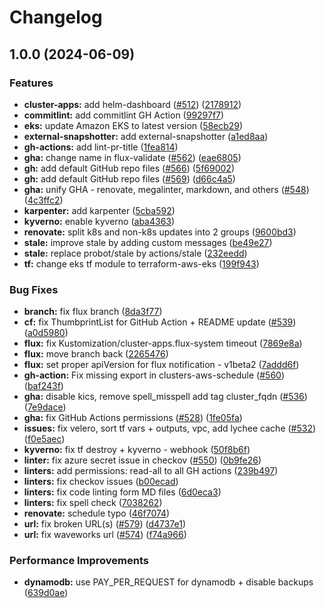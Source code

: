 # Changelog

## 1.0.0 (2024-06-09)


### Features

* **cluster-apps:** add helm-dashboard ([#512](https://github.com/ruzickap/k8s-tf-eks-gitops/issues/512)) ([2178912](https://github.com/ruzickap/k8s-tf-eks-gitops/commit/2178912ed000152addde30d9f09c07fc4b18406b))
* **commitlint:** add commitlint GH Action ([99297f7](https://github.com/ruzickap/k8s-tf-eks-gitops/commit/99297f74e4f73d196c56950d561b387a4a6362dd))
* **eks:** update Amazon EKS to latest version ([58ecb29](https://github.com/ruzickap/k8s-tf-eks-gitops/commit/58ecb29bdec140784f5187e31f896a1508483411))
* **external-snapshotter:** add external-snapshotter ([a1ed8aa](https://github.com/ruzickap/k8s-tf-eks-gitops/commit/a1ed8aa46b77accde402ce4bca9a4ad7bea6486d))
* **gh-actions:** add lint-pr-title ([1fea814](https://github.com/ruzickap/k8s-tf-eks-gitops/commit/1fea8146183f74e8981fdbf569e5d72b762117b0))
* **gha:** change name in flux-validate ([#562](https://github.com/ruzickap/k8s-tf-eks-gitops/issues/562)) ([eae6805](https://github.com/ruzickap/k8s-tf-eks-gitops/commit/eae6805ed16893d94bf4a11aafc03743b9f187be))
* **gh:** add default GitHub repo files ([#566](https://github.com/ruzickap/k8s-tf-eks-gitops/issues/566)) ([5f69002](https://github.com/ruzickap/k8s-tf-eks-gitops/commit/5f6900299ed6fc39007cafc5e581e734c94eebaf))
* **gh:** add default GitHub repo files ([#569](https://github.com/ruzickap/k8s-tf-eks-gitops/issues/569)) ([d66c4a5](https://github.com/ruzickap/k8s-tf-eks-gitops/commit/d66c4a50c4aac5a8481058d42f0f82744715daf4))
* **gha:** unify GHA - renovate, megalinter, markdown, and others ([#548](https://github.com/ruzickap/k8s-tf-eks-gitops/issues/548)) ([4c3ffc2](https://github.com/ruzickap/k8s-tf-eks-gitops/commit/4c3ffc2147981068f19a6681d8b7c52913195235))
* **karpenter:** add karpenter ([5cba592](https://github.com/ruzickap/k8s-tf-eks-gitops/commit/5cba5927d5a4ef28f6d516507fb85a17364512ac))
* **kyverno:** enable kyverno ([aba4363](https://github.com/ruzickap/k8s-tf-eks-gitops/commit/aba4363d199fcda7b3ff9693044ba30d9cf151eb))
* **renovate:** split k8s and non-k8s updates into 2 groups ([9600bd3](https://github.com/ruzickap/k8s-tf-eks-gitops/commit/9600bd3653ea4ab98a19d030e498e2436b4f3476))
* **stale:** improve stale by adding custom messages ([be49e27](https://github.com/ruzickap/k8s-tf-eks-gitops/commit/be49e27cbe68b9e65f5ea18c87c7ac2966934daa))
* **stale:** replace probot/stale by actions/stale ([232eedd](https://github.com/ruzickap/k8s-tf-eks-gitops/commit/232eeddf8cc59e1086af77a95f50449861caa579))
* **tf:** change eks tf module to terraform-aws-eks ([199f943](https://github.com/ruzickap/k8s-tf-eks-gitops/commit/199f9431c86da007bb50ee23b227177f287d011c))


### Bug Fixes

* **branch:** fix flux branch ([8da3f77](https://github.com/ruzickap/k8s-tf-eks-gitops/commit/8da3f77ca099ff3434d3b35b056e72bd18226f64))
* **cf:** fix ThumbprintList for GitHub Action + README update ([#539](https://github.com/ruzickap/k8s-tf-eks-gitops/issues/539)) ([a0d5980](https://github.com/ruzickap/k8s-tf-eks-gitops/commit/a0d598052437083f88504fa4724ce663c08d6a39))
* **flux:** fix Kustomization/cluster-apps.flux-system timeout ([7869e8a](https://github.com/ruzickap/k8s-tf-eks-gitops/commit/7869e8a5c96a90a340bcb11b92955b6dd544d696))
* **flux:** move branch back ([2265476](https://github.com/ruzickap/k8s-tf-eks-gitops/commit/22654767e002789260eb8b8add16b05243cb8981))
* **flux:** set proper apiVersion for flux notification - v1beta2 ([7addd6f](https://github.com/ruzickap/k8s-tf-eks-gitops/commit/7addd6f95b52d12095b390f55555cc4edf528ef1))
* **gh-action:** Fix missing export in clusters-aws-schedule ([#560](https://github.com/ruzickap/k8s-tf-eks-gitops/issues/560)) ([baf243f](https://github.com/ruzickap/k8s-tf-eks-gitops/commit/baf243f65c3bcd983aab6ffa4227dccbb2080a67))
* **gha:** disable kics, remove spell_misspell add tag cluster_fqdn ([#536](https://github.com/ruzickap/k8s-tf-eks-gitops/issues/536)) ([7e9dace](https://github.com/ruzickap/k8s-tf-eks-gitops/commit/7e9daceae2255aab8607b080dd63a956e6c52e3e))
* **gha:** fix GitHub Actions permissions ([#528](https://github.com/ruzickap/k8s-tf-eks-gitops/issues/528)) ([1fe05fa](https://github.com/ruzickap/k8s-tf-eks-gitops/commit/1fe05fa2b0063ec1520443dcd12852d52c2ad7ce))
* **issues:** fix velero, sort tf vars + outputs, vpc, add lychee cache ([#532](https://github.com/ruzickap/k8s-tf-eks-gitops/issues/532)) ([f0e5aec](https://github.com/ruzickap/k8s-tf-eks-gitops/commit/f0e5aecb593c200d571365c7bb52cd5d058f78a4))
* **kyverno:** fix tf destroy + kyverno - webhook ([50f8b6f](https://github.com/ruzickap/k8s-tf-eks-gitops/commit/50f8b6fe932cfe1d2684bafc719d70de3717fdd4))
* **linter:** fix azure secret issue in checkov ([#550](https://github.com/ruzickap/k8s-tf-eks-gitops/issues/550)) ([0b9fe26](https://github.com/ruzickap/k8s-tf-eks-gitops/commit/0b9fe26ce531c393a0b7cce3705f9f6e498ff093))
* **linters:** add permissions: read-all to all GH actions ([239b497](https://github.com/ruzickap/k8s-tf-eks-gitops/commit/239b497ce46b28e14650c677de2c734affc90573))
* **linters:** fix checkov issues ([b00ecad](https://github.com/ruzickap/k8s-tf-eks-gitops/commit/b00ecadff1aac5a24a943ce75bafe309df8340b7))
* **linters:** fix code linting form MD files ([6d0eca3](https://github.com/ruzickap/k8s-tf-eks-gitops/commit/6d0eca310188fb13e0e3aed69f68ae2a75c31b05))
* **linters:** fix spell check ([7038262](https://github.com/ruzickap/k8s-tf-eks-gitops/commit/703826207c6b2af7475b42bf2208a7e6e0c25fc9))
* **renovate:** schedule typo ([46f7074](https://github.com/ruzickap/k8s-tf-eks-gitops/commit/46f7074ad598615ae653f2cd5124bed0d2ae0800))
* **url:** fix broken URL(s) ([#579](https://github.com/ruzickap/k8s-tf-eks-gitops/issues/579)) ([d4737e1](https://github.com/ruzickap/k8s-tf-eks-gitops/commit/d4737e1a3e5e3368e7b846cc04621962223e2242))
* **url:** fix waveworks url ([#574](https://github.com/ruzickap/k8s-tf-eks-gitops/issues/574)) ([f74a966](https://github.com/ruzickap/k8s-tf-eks-gitops/commit/f74a96636dffd917a6a33963e8fb19c11fd928ee))


### Performance Improvements

* **dynamodb:** use PAY_PER_REQUEST for dynamodb + disable backups ([639d0ae](https://github.com/ruzickap/k8s-tf-eks-gitops/commit/639d0aecc85e4c8da9d538ccb3f28b8f3a9f2d9b))
